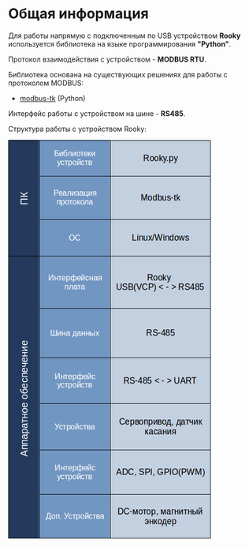 # Общая информация
Для работы напрямую с подключенным по USB устройством **Rooky** используется библиотека на языке программирования **"Python"**.

Протокол взаимодействия с устройством - **MODBUS RTU**.

Библиотека основана на существующих решениях для работы с протоколом MODBUS:
* [modbus-tk](https://github.com/ljean/modbus-tk) (Python)

Интерфейс работы с устройством на шине - **RS485**.

Структура работы с устройством Rooky:

![device_image](/Rooky/res/edu.png "Struct")